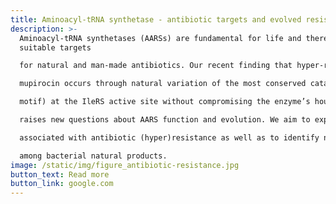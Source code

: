 ```yaml
---
title: Aminoacyl-tRNA synthetase - antibiotic targets and evolved resistance
description: >-
  Aminoacyl-tRNA synthetases (AARSs) are fundamental for life and therefore
  suitable targets

  for natural and man-made antibiotics. Our recent finding that hyper-resistance to antibiotic

  mupirocin occurs through natural variation of the most conserved catalytic motif (the HIGH

  motif) at the IleRS active site without compromising the enzyme’s housekeeping function

  raises new questions about AARS function and evolution. We aim to explore trade-offs

  associated with antibiotic (hyper)resistance as well as to identify novel AARS inhibitors

  among bacterial natural products.
image: /static/img/figure_antibiotic-resistance.jpg
button_text: Read more
button_link: google.com
---
```

